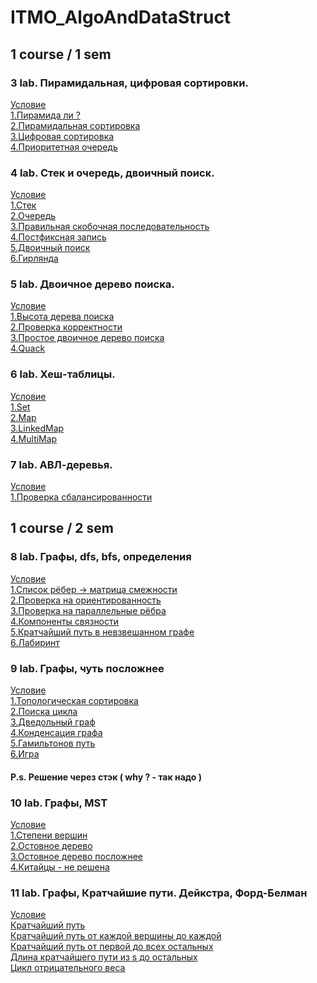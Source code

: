 # ITMO_AlgoAndDataStruct
<h2> 1 course / 1 sem </h2>
<h3> 3 lab. Пирамидальная, цифровая сортировки. </h3>
<a href="https://github.com/babtiss/ITMO_AlgoAndDataStruct/blob/main/Algo%201%20course/3%20lab/problems3.pdf"> Условие </a> <br/>
<a href="https://github.com/babtiss/ITMO_AlgoAndDataStruct/blob/main/Algo%201%20course/3%20lab/1.py"> 1.Пирамида ли ? </a> <br/>
<a href="https://github.com/babtiss/ITMO_AlgoAndDataStruct/blob/main/Algo%201%20course/3%20lab/2.py"> 2.Пирамидальная сортировка  </a> <br/>
<a href="https://github.com/babtiss/ITMO_AlgoAndDataStruct/blob/main/Algo%201%20course/3%20lab/3.py"> 3.Цифровая сортировка  </a> <br/>
<a href="https://github.com/babtiss/ITMO_AlgoAndDataStruct/blob/main/Algo%201%20course/3%20lab/4.py"> 4.Приоритетная очередь </a> <br/>
<h3> 4 lab. Стек и очередь, двоичный поиск. </h3>
<a href="https://github.com/babtiss/ITMO_AlgoAndDataStruct/blob/main/Algo%201%20course/4%20lab/problems4.pdf"> Условие </a> <br/>
<a href="https://github.com/babtiss/ITMO_AlgoAndDataStruct/blob/main/Algo%201%20course/4%20lab/1.py"> 1.Стек </a> <br/>
<a href="https://github.com/babtiss/ITMO_AlgoAndDataStruct/blob/main/Algo%201%20course/4%20lab/2.py"> 2.Очередь </a> <br/>
<a href="https://github.com/babtiss/ITMO_AlgoAndDataStruct/blob/main/Algo%201%20course/4%20lab/3.py"> 3.Правильная скобочная последовательность </a> <br/>
<a href="https://github.com/babtiss/ITMO_AlgoAndDataStruct/blob/main/Algo%201%20course/4%20lab/4.py"> 4.Постфиксная запись </a> <br/>
<a href="https://github.com/babtiss/ITMO_AlgoAndDataStruct/blob/main/Algo%201%20course/4%20lab/5.py"> 5.Двоичный поиск </a> <br/>
<a href="https://github.com/babtiss/ITMO_AlgoAndDataStruct/blob/main/Algo%201%20course/4%20lab/6.py"> 6.Гирлянда </a> <br/>
<h3> 5 lab. Двоичное дерево поиска. </h3>
<a href="https://github.com/babtiss/ITMO_AlgoAndDataStruct/blob/main/Algo%201%20course/5%20lab/problems5.pdf"> Условие </a> <br/>
<a href="https://github.com/babtiss/ITMO_AlgoAndDataStruct/blob/main/Algo%201%20course/5%20lab/1.py"> 1.Высота дерева поиска </a> <br/>
<a href="https://github.com/babtiss/ITMO_AlgoAndDataStruct/blob/main/Algo%201%20course/5%20lab/2.py"> 2.Проверка корректности </a> <br/>
<a href="https://github.com/babtiss/ITMO_AlgoAndDataStruct/blob/main/Algo%201%20course/5%20lab/3.py"> 3.Простое двоичное дерево поиска </a> <br/>
<a href="https://github.com/babtiss/ITMO_AlgoAndDataStruct/blob/main/Algo%201%20course/5%20lab/4.py"> 4.Quack </a> <br/>
<h3> 6 lab. Хеш-таблицы. </h3>
<a href="https://github.com/babtiss/ITMO_AlgoAndDataStruct/blob/main/Algo%201%20course/6%20lab/problems6.pdf"> Условие </a> <br/>
<a href="https://github.com/babtiss/ITMO_AlgoAndDataStruct/blob/main/Algo%201%20course/6%20lab/1.py"> 1.Set </a> <br/>
<a href="https://github.com/babtiss/ITMO_AlgoAndDataStruct/blob/main/Algo%201%20course/6%20lab/2.py"> 2.Map </a> <br/>
<a href="https://github.com/babtiss/ITMO_AlgoAndDataStruct/blob/main/Algo%201%20course/6%20lab/3.py"> 3.LinkedMap </a> <br/>
<a href="https://github.com/babtiss/ITMO_AlgoAndDataStruct/blob/main/Algo%201%20course/6%20lab/4.py"> 4.MultiMap </a> <br/>
<h3> 7 lab. АВЛ-деревья. </h3>
<a href="https://github.com/babtiss/ITMO_AlgoAndDataStruct/blob/main/Algo%201%20course/7%20lab/problems7.pdf"> Условие </a> <br/>
<a href="https://github.com/babtiss/ITMO_AlgoAndDataStruct/blob/main/Algo%201%20course/7%20lab/1.py"> 1.Проверка сбалансированности </a> <br/>
<h2> 1 course / 2 sem </h2>
<h3> 8 lab. Графы, dfs, bfs, определения </h3>
<a href="https://github.com/babtiss/ITMO_AlgoAndDataStruct/blob/main/Algo%201%20course/8%20lab/problems8.pdf"> Условие </a> <br/>
<a href="https://github.com/babtiss/ITMO_AlgoAndDataStruct/blob/main/Algo%201%20course/8%20lab/1.py"> 1.Список рёбер -> матрица смежности </a> <br/>
<a href="https://github.com/babtiss/ITMO_AlgoAndDataStruct/blob/main/Algo%201%20course/8%20lab/2.py"> 2.Проверка на ориентированность </a> <br/>
<a href="https://github.com/babtiss/ITMO_AlgoAndDataStruct/blob/main/Algo%201%20course/8%20lab/3.py"> 3.Проверка на параллельные рёбра </a> <br/>
<a href="https://github.com/babtiss/ITMO_AlgoAndDataStruct/blob/main/Algo%201%20course/8%20lab/4.py"> 4.Компоненты связности </a> <br/>
<a href="https://github.com/babtiss/ITMO_AlgoAndDataStruct/blob/main/Algo%201%20course/8%20lab/5.py"> 5.Кратчайший путь в невзвешанном графе </a> <br/>
<a href="https://github.com/babtiss/ITMO_AlgoAndDataStruct/blob/main/Algo%201%20course/8%20lab/6.py"> 6.Лабиринт </a> <br/>
<h3> 9 lab. Графы, чуть посложнее </h3>
<a href="https://github.com/babtiss/ITMO_AlgoAndDataStruct/blob/main/Algo%201%20course/9%20lab/problems9.pdf"> Условие </a> <br/>
<a href="https://github.com/babtiss/ITMO_AlgoAndDataStruct/blob/main/Algo%201%20course/9%20lab/1.py"> 1.Топологическая сортировка </a> <br/>
<a href="https://github.com/babtiss/ITMO_AlgoAndDataStruct/blob/main/Algo%201%20course/9%20lab/2.py"> 2.Поиска цикла </a> <br/>
<a href="https://github.com/babtiss/ITMO_AlgoAndDataStruct/blob/main/Algo%201%20course/9%20lab/3.py"> 3.Дведольный граф </a> <br/>
<a href="https://github.com/babtiss/ITMO_AlgoAndDataStruct/blob/main/Algo%201%20course/9%20lab/4.py"> 4.Конденсация графа </a> <br/>
<a href="https://github.com/babtiss/ITMO_AlgoAndDataStruct/blob/main/Algo%201%20course/9%20lab/5.py"> 5.Гамильтонов путь </a> <br/>
<a href="https://github.com/babtiss/ITMO_AlgoAndDataStruct/blob/main/Algo%201%20course/9%20lab/6.py"> 6.Игра </a> <br/>
<h4> P.s. Решение через стэк ( why ? - так надо ) </h4>
<h3> 10 lab. Графы, MST </h3>
<a href="https://github.com/babtiss/ITMO_AlgoAndDataStruct/blob/main/Algo%201%20course/10%20lab/problems10.pdf"> Условие </a> <br/>
<a href="https://github.com/babtiss/ITMO_AlgoAndDataStruct/blob/main/Algo%201%20course/10%20lab/1.py"> 1.Степени вершин </a> <br/>
<a href="https://github.com/babtiss/ITMO_AlgoAndDataStruct/blob/main/Algo%201%20course/10%20lab/2.py"> 2.Остовное дерево </a> <br/>
<a href="https://github.com/babtiss/ITMO_AlgoAndDataStruct/blob/main/Algo%201%20course/10%20lab/3.py"> 3.Остовное дерево посложнее </a> <br/>
<a href="https://github.com/babtiss/ITMO_AlgoAndDataStruct/blob/main/Algo%201%20course/10%20lab/4.py"> 4.Китайцы - не решена </a> <br/>
<h3> 11 lab. Графы, Кратчайшие пути. Дейкстра, Форд-Белман </h3>
<a href="https://github.com/babtiss/ITMO_AlgoAndDataStruct/blob/main/Algo%201%20course/11%20lab/problems11.pdf"> Условие </a> <br/>
<a href="https://github.com/babtiss/ITMO_AlgoAndDataStruct/blob/main/Algo%201%20course/11%20lab/1.py"> Кратчайший путь </a> <br/>
<a href="https://github.com/babtiss/ITMO_AlgoAndDataStruct/blob/main/Algo%201%20course/11%20lab/2.py"> Кратчайший путь от каждой вершины до каждой </a> <br/>
<a href="https://github.com/babtiss/ITMO_AlgoAndDataStruct/blob/main/Algo%201%20course/11%20lab/3.py"> Кратчайший путь от первой до всех остальных </a> <br/>
<a href="https://github.com/babtiss/ITMO_AlgoAndDataStruct/blob/main/Algo%201%20course/11%20lab/4.py"> Длина кратчайшего пути из s до остальных </a> <br/>
<a href="https://github.com/babtiss/ITMO_AlgoAndDataStruct/blob/main/Algo%201%20course/11%20lab/5.py"> Цикл отрицательного веса </a> <br/>

